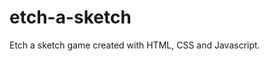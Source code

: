 # etch-a-sketch
Etch a sketch game created with HTML, CSS and Javascript.
<a href="https://hugounique.github.io/etch-a-sketch/"></a>